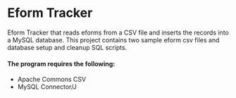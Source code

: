 # Eform Tracker
Eform Tracker that reads eforms from a CSV file and inserts the records into a MySQL database. This project contains two sample eform csv files and database setup and cleanup SQL scripts. 

#### The program requires the following:
+ Apache Commons CSV
+ MySQL Connector/J